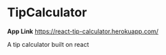 # TipCalculator

**App Link**  https://react-tip-calculator.herokuapp.com/

A tip calculator built on react